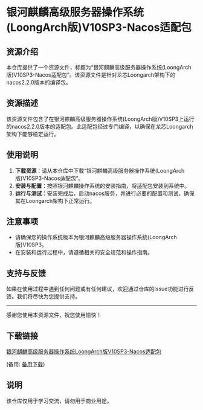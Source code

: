 # 银河麒麟高级服务器操作系统(LoongArch版)V10SP3-Nacos适配包

## 资源介绍

本仓库提供了一个资源文件，标题为“银河麒麟高级服务器操作系统(LoongArch版)V10SP3-Nacos适配包”。该资源文件是针对龙芯Loongarch架构下的nacos2.2.0版本的编译包。

## 资源描述

该资源文件包含了在银河麒麟高级服务器操作系统(LoongArch版)V10SP3上运行的nacos2.2.0版本的适配包。此适配包经过专门编译，以确保在龙芯Loongarch架构下能够稳定运行。

## 使用说明

1. **下载资源**：请从本仓库中下载“银河麒麟高级服务器操作系统(LoongArch版)V10SP3-Nacos适配包”。
2. **安装与配置**：按照银河麒麟操作系统的安装指南，将适配包安装到系统中。
3. **运行与测试**：安装完成后，启动nacos服务，并进行必要的配置和测试，确保其在Loongarch架构下正常运行。

## 注意事项

- 请确保您的操作系统版本为银河麒麟高级服务器操作系统(LoongArch版)V10SP3。
- 在安装和运行过程中，请遵循相关的安全规范和操作指南。

## 支持与反馈

如果在使用过程中遇到任何问题或有任何建议，欢迎通过仓库的Issue功能进行反馈。我们将尽快为您提供支持。

---

感谢您使用本资源文件，祝您使用愉快！

## 下载链接
[银河麒麟高级服务器操作系统LoongArch版V10SP3-Nacos适配包]() 

(备用: [备用下载](https://pan.baidu.com/s/1FHro7gGg5NUVgiembXshWw?pwd=1234))

## 说明

该仓库仅用于学习交流，请勿用于商业用途。

